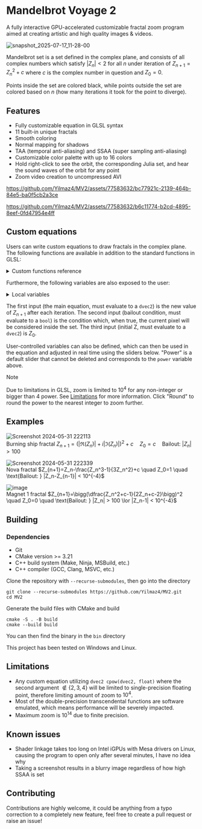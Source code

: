 # Mandelbrot Voyage 2
A fully interactive GPU-accelerated customizable fractal zoom program aimed at creating artistic and high quality images & videos.

![snapshot_2025-07-17_11-28-00](https://github.com/user-attachments/assets/4dd5d5e4-7db7-411e-885b-816ea37e16ab)

Mandelbrot set is a set defined in the complex plane, and consists of all complex numbers which satisfy $|Z_n| < 2$ for all $n$ under iteration of $Z_{n+1}=Z_n^2+c$ where $c$ is the complex number in question and $Z_0=0$.

Points inside the set are colored black, while points outside the set are colored based on $n$ (how many iterations it took for the point to diverge).

## Features
- Fully customizable equation in GLSL syntax
- 11 built-in unique fractals
- Smooth coloring
- Normal mapping for shadows
- TAA (temporal anti-aliasing) and SSAA (super sampling anti-aliasing)
- Customizable color palette with up to 16 colors
- Hold right-click to see the orbit, the corresponding Julia set, and hear the sound waves of the orbit for any point
- Zoom video creation to uncompressed AVI

https://github.com/Yilmaz4/MV2/assets/77583632/bc77921c-2139-464b-84e5-ba0f5cb2a3ce

https://github.com/Yilmaz4/MV2/assets/77583632/b6c11774-b2cd-4895-8eef-0fd47954e4ff

## Custom equations
Users can write custom equations to draw fractals in the complex plane. The following functions are available in addition to the standard functions in GLSL:

<details>
<summary>Custom functions reference</summary>
  
### Double-precision transcendental functions
| Function | Definition |
| --- | --- |
| `double atan2(double, double)` | $\tan^{-1}(x/y)$ |
| `double dsin(double)` | $\sin(x)$ |
| `double dcos(double)` | $\cos(x)$ |
| `double dlog(double)` | $\ln(x)$ |
| `double dexp(double)` | $e^x$ |
| `double dpow(double, double)` | $x^y$ |

### Complex-defined double-precision functions
| Function | Definition |
| --- | --- |
| `dvec2 cexp(dvec2)` | $e^z $|
| `dvec2 cconj(dvec2)` | $\bar{z} $|
| `double carg(dvec2)` | $\arg{(z)}$|
| `dvec2 cmultiply(dvec2, dvec2)` | $z\cdot w$|
| `dvec2 cdivide(dvec2, dvec2)` | $\{z}/{w} $|
| `dvec2 clog(dvec2)` | $\ln{(z)}$ |
| `dvec2 cpow(dvec2, float)` | $z^x, x \in \mathbb{R}$|
| `dvec2 csin(dvec2)` | $\sin(z)$|
| `dvec2 ccos(dvec2)` | $\cos(z)$|
</details>

Furthermore, the following variables are also exposed to the user:
<details>
  <summary>Local variables</summary>

  | Name | Description |
  | --- | --- |
  | `dvec2 c` | Corresponding point in the complex plane of the current pixel |
  | `dvec2 z` | $Z_n$ |
  | `dvec2 prevz` | $Z_{n-1}$ |
  | `int i` | Number of iterations so far |
  | `dvec2 xsq` | $\Re^2(Z_n)$, for optimization purposes |
  | `dvec2 ysq` | $\Im^2(Z_n)$, for optimization purposes |
  | `float power` | Uniform variable of type float, adjustable from the UI |
  | `int max_iters` | Maximum number of iterations before point is considered inside the set |
  | `double zoom` | Length of a single pixel in screen space in the complex plane |
  | `dvec2 center` | Center point of the window in the complex plane |
  | `dvec2 mouseCoord` | Point in the complex plane that the mouse cursor is on |
  | `dvec2 initialz` | Initial value of $Z_n$ |
</details>

The first input (the main equation, must evaluate to a `dvec2`) is the new value of $Z_{n+1}$ after each iteration. The second input (bailout condition, must evaluate to a `bool`) is the condition which, when true, the current pixel will be considered inside the set. The third input (initial Z, must evaluate to a `dvec2`) is $Z_0$.

User-controlled variables can also be defined, which can then be used in the equation and adjusted in real time using the sliders below. "Power" is a default slider that cannot be deleted and corresponds to the `power` variable above. 

> [!NOTE]  
> Due to limitations in GLSL, zoom is limited to $10^4$ for any non-integer or bigger than 4 power. See [Limitations](#limitations) for more information. Click "Round" to round the power to the nearest integer to zoom further.

## Examples
![Screenshot 2024-05-31 222113](https://github.com/Yilmaz4/MV2/assets/77583632/8f5d49f5-45ef-4627-8025-a6455f71d1dd)\
Burning ship fractal $Z_{n+1}=(|\Re(Z_n)| + i|\Im(Z_n)|)^2+c \quad Z_0=c \quad \text{Bailout: } |Z_n| > 100$

![Screenshot 2024-05-31 222339](https://github.com/Yilmaz4/MV2/assets/77583632/d062e30d-ea10-4dfa-a246-74d45ad732fc)\
Nova fractal $Z_{n+1}=Z_n-\frac{Z_n^3-1}{3Z_n^2}+c \quad Z_0=1 \quad \text{Bailout: } |Z_n-Z_{n-1}| < 10^{-4}$

![image](https://github.com/Yilmaz4/MV2/assets/77583632/cd16be5b-8a45-4d93-8911-dfbe28167162)\
Magnet 1 fractal $Z_{n+1}=\bigg(\dfrac{Z_n^2+c-1}{2Z_n+c-2}\bigg)^2 \quad Z_0=0 \quad \text{Bailout: } |Z_n| > 100 \lor |Z_n-1| < 10^{-4}$

## Building

### Dependencies

- Git
- CMake version >= 3.21
- C++ build system (Make, Ninja, MSBuild, etc.)
- C++ compiler (GCC, Clang, MSVC, etc.)

Clone the repository with `--recurse-submodules`, then go into the directory
```
git clone --recurse-submodules https://github.com/Yilmaz4/MV2.git
cd MV2
```

Generate the build files with CMake and build
```
cmake -S . -B build
cmake --build build
```

You can then find the binary in the `bin` directory

This project has been tested on Windows and Linux.

## Limitations
- Any custom equation utilizing `dvec2 cpow(dvec2, float)` where the second argument $\not\in \{2, 3, 4\}$ will be limited to single-precision floating point, therefore limiting amount of zoom to $10^4$.
- Most of the double-precision transcendental functions are software emulated, which means performance will be severely impacted.
- Maximum zoom is $10^{14}$ due to finite precision.

## Known issues
- Shader linkage takes too long on Intel iGPUs with Mesa drivers on Linux, causing the program to open only after several minutes, I have no idea why
- Taking a screenshot results in a blurry image regardless of how high SSAA is set

## Contributing
Contributions are highly welcome, it could be anything from a typo correction to a completely new feature, feel free to create a pull request or raise an issue!
